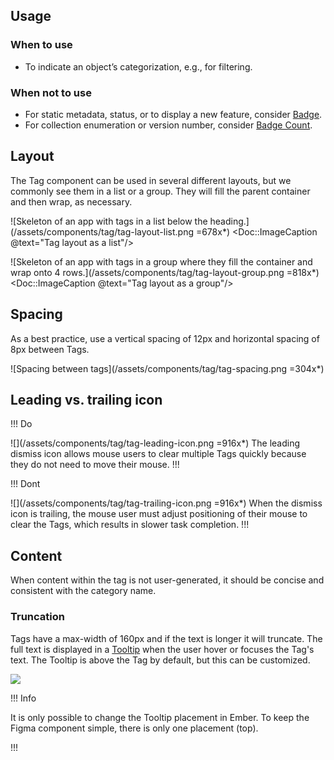 ## Usage

### When to use

- To indicate an object’s categorization, e.g., for filtering.

### When not to use

- For static metadata, status, or to display a new feature, consider [Badge](/components/badge).
- For collection enumeration or version number, consider [Badge Count](/components/badge-count).

## Layout

The Tag component can be used in several different layouts, but we commonly see them in a list or a group. They will fill the parent container and then wrap, as necessary.

![Skeleton of an app with tags in a list below the heading.](/assets/components/tag/tag-layout-list.png =678x*)
<Doc::ImageCaption @text="Tag layout as a list"/>

![Skeleton of an app with tags in a group where they fill the container and wrap onto 4 rows.](/assets/components/tag/tag-layout-group.png =818x*)
<Doc::ImageCaption @text="Tag layout as a group"/>

## Spacing

As a best practice, use a vertical spacing of 12px and horizontal spacing of 8px between Tags.

![Spacing between tags](/assets/components/tag/tag-spacing.png =304x*)

## Leading vs. trailing icon

!!! Do

![](/assets/components/tag/tag-leading-icon.png =916x*)
The leading dismiss icon allows mouse users to clear multiple Tags quickly because they do not need to move their mouse.
!!!


!!! Dont

![](/assets/components/tag/tag-trailing-icon.png =916x*)
When the dismiss icon is trailing, the mouse user must adjust positioning of their mouse to clear the Tags, which results in slower task completion.
!!!

## Content

When content within the tag is not user-generated, it should be concise and consistent with the category name.

### Truncation

Tags have a max-width of 160px and if the text is longer it will truncate. The full text is displayed in a [Tooltip](/components/tooltip) when the user hover or focuses the Tag's text. The Tooltip is above the Tag by default, but this can be customized.

![](/assets/components/tag/tag-truncation-tooltip.png)

!!! Info

It is only possible to change the Tooltip placement in Ember. To keep the Figma component simple, there is only one placement (top).

!!!